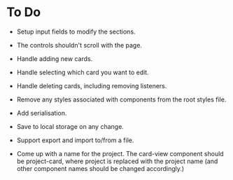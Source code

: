 # To Do

- Setup input fields to modify the sections.
- The controls shouldn't scroll with the page.
- Handle adding new cards.
- Handle selecting which card you want to edit.
- Handle deleting cards, including removing listeners.
- Remove any styles associated with components from the root styles file.
- Add serialisation.
- Save to local storage on any change.
- Support export and import to/from a file.

- Come up with a name for the project. The card-view component should be project-card, where project is replaced with the project name (and other component names should be changed accordingly.)